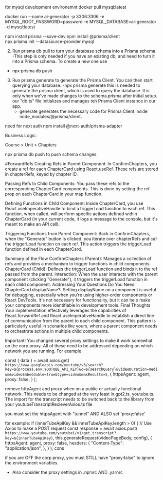 for mysql development environemnt
docker pull mysql:latest

docker run --name ai-generator -p 3306:3306 -e MYSQL_ROOT_PASSWORD=password -e MYSQL_DATABASE=ai-generator -d mysql:latest

npm install prisma --save-dev
npm install @prisma/client  
npx prisma init --datasource-provider mysql

2. Run prisma db pull to turn your database schema into a Prisma schema.
   -This step is only needed if you have an existing db, and need to turn it into a Prisma schema.
   To create a new one use

- npx prisma db push

3. Run prisma generate to generate the Prisma Client. You can then start querying your database.
   -npx prisma generate
   this is needed to generate the prisma client, which is used to query the database. It is only when we've made changes to the schema.prisma after initial setup. our "db.ts" file initializes and manages teh Prisma Client instance in our app.
   - generate generates the necessary code for Prisma Client inside node_modules/@prisma/client.

need for next auth
npm install @next-auth/prisma-adapter

Business Logic:

Course > Unit > Chapters

npx prisma db push to push schema changes

#ForwardRefs
Creating Refs in Parent Component: In ConfirmChapters, you create a ref for each ChapterCard using React.useRef. These refs are stored in chapterRefs, keyed by chapter ID.

Passing Refs to Child Components: You pass these refs to the corresponding ChapterCard components. This is done by setting the ref prop on each ChapterCard in your map function.

Defining Functions in Child Component: Inside ChapterCard, you use React.useImperativeHandle to bind a triggerLoad function to each ref. This function, when called, will perform specific actions defined within ChapterCard (in your current code, it logs a message to the console, but it's meant to make an API call).

Triggering Functions from Parent Component: Back in ConfirmChapters, when the "Generate" button is clicked, you iterate over chapterRefs and call the triggerLoad function on each ref. This action triggers the triggerLoad function defined in each ChapterCard.

Summary of the Flow
ConfirmChapters (Parent): Manages a collection of refs and provides a mechanism to trigger functions in child components.
ChapterCard (Child): Defines the triggerLoad function and binds it to the ref passed from the parent.
Interaction: When the user interacts with the parent component (clicking "Generate"), it triggers the triggerLoad function in each child component.
Addressing Your Questions
Do You Need ChapterCard.displayName?: Setting displayName on a component is useful for debugging, especially when you're using higher-order components or React DevTools. It's not necessary for functionality, but it can help make your components more identifiable in development tools.
Final Thoughts
Your implementation effectively leverages the capabilities of React.forwardRef and React.useImperativeHandle to establish a direct line of communication from the parent to each child component. This pattern is particularly useful in scenarios like yours, where a parent component needs to orchestrate actions in multiple child components.

Important!
You changed several proxy settings to make it work somewhat on the corp proxy. All of these need to be addressed depending on which network you are running. For example

const { data } = await axios.get(
`https://www.googleapis.com/youtube/v3/search?key=${process.env.YOUTUBE_API_KEY}&q=${searchQuery}&videoDuration=medium&videoEmbeddable=true&type=video&maxResults=5`,
{
httpsAgent: agent,
proxy: false,
}
);

remove httpAgent and proxy when on a public or actually functional network.
This needs to be changed at the very least in gpt2.ts, youtube.ts. The import for the transcript needs to be switched back to the library from your youtubeTranscriptRecieverAxios.ts file

you must set the httpsAgent with "tunnel" AND ALSO set 'proxy:false'

for example:
if (innerTubeApiKey && innerTubeApiKey.length > 0) {
// Use Axios to make a POST request
const response = await axios.post(
`https://www.youtube.com/youtubei/v1/get_transcript?key=${innerTubeApiKey}`,
this.generateRequest(videoPageBody, config),
{
httpsAgent: agent,
proxy: false,
headers: {
"Content-Type": "application/json",
},
}
);
cons

if you are OFF the corp proxy, you must STILL have "proxy:false" to ignore the environment variables.

- Also consider the proxy settings in .npmrc AND .yarnrc
